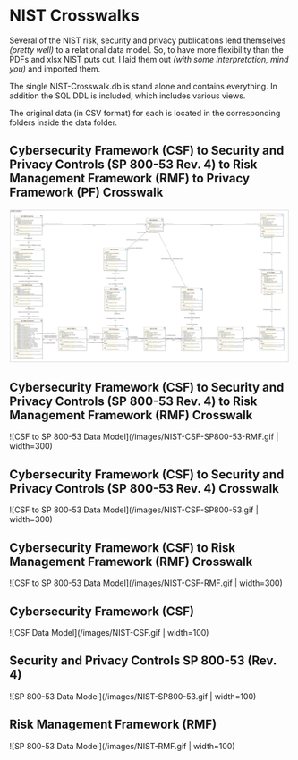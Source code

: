 # NIST Crosswalks

Several of the NIST risk, security and privacy publications lend themselves *(pretty well)* to a relational data model.
So, to have more flexibility than the PDFs and xlsx NIST puts out, I laid them out *(with some interpretation, mind you)* and imported them.

The single NIST-Crosswalk.db is stand alone and contains everything.  In addition the SQL DDL is included, which includes various views.

The original data (in CSV format) for each is located in the corresponding folders inside the data folder.   


## Cybersecurity Framework (CSF) to Security and Privacy Controls (SP 800-53 Rev. 4) to Risk Management Framework (RMF) to Privacy Framework (PF) Crosswalk

<img src="./images/NIST-CSF-SP800-53-RMF-PF.gif" alt="CSF to SP 800-53 to RMF to PF Data Model" width="500">


## Cybersecurity Framework (CSF) to Security and Privacy Controls (SP 800-53 Rev. 4) to Risk Management Framework (RMF) Crosswalk

![CSF to SP 800-53 Data Model](/images/NIST-CSF-SP800-53-RMF.gif | width=300)


## Cybersecurity Framework (CSF) to Security and Privacy Controls (SP 800-53 Rev. 4) Crosswalk

![CSF to SP 800-53 Data Model](/images/NIST-CSF-SP800-53.gif | width=300)


## Cybersecurity Framework (CSF) to Risk Management Framework (RMF) Crosswalk

![CSF to SP 800-53 Data Model](/images/NIST-CSF-RMF.gif | width=300)


## Cybersecurity Framework (CSF)

![CSF Data Model](/images/NIST-CSF.gif | width=100)


## Security and Privacy Controls SP 800-53 (Rev. 4)

![SP 800-53 Data Model](/images/NIST-SP800-53.gif | width=100)


## Risk Management Framework (RMF)

![SP 800-53 Data Model](/images/NIST-RMF.gif | width=100)



